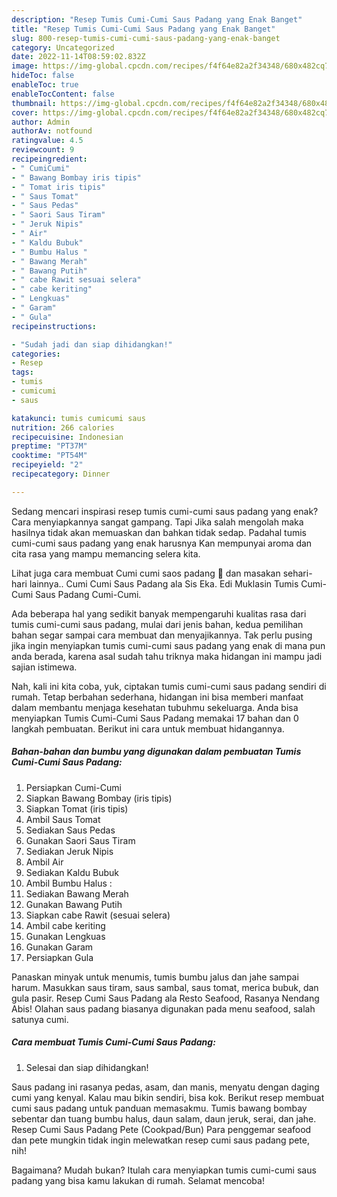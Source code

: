 ```yaml
---
description: "Resep Tumis Cumi-Cumi Saus Padang yang Enak Banget"
title: "Resep Tumis Cumi-Cumi Saus Padang yang Enak Banget"
slug: 800-resep-tumis-cumi-cumi-saus-padang-yang-enak-banget
category: Uncategorized
date: 2022-11-14T08:59:02.832Z
image: https://img-global.cpcdn.com/recipes/f4f64e82a2f34348/680x482cq70/tumis-cumi-cumi-saus-padang-foto-resep-utama.jpg
hideToc: false
enableToc: true
enableTocContent: false
thumbnail: https://img-global.cpcdn.com/recipes/f4f64e82a2f34348/680x482cq70/tumis-cumi-cumi-saus-padang-foto-resep-utama.jpg
cover: https://img-global.cpcdn.com/recipes/f4f64e82a2f34348/680x482cq70/tumis-cumi-cumi-saus-padang-foto-resep-utama.jpg
author: Admin
authorAv: notfound
ratingvalue: 4.5
reviewcount: 9
recipeingredient:
- " CumiCumi"
- " Bawang Bombay iris tipis"
- " Tomat iris tipis"
- " Saus Tomat"
- " Saus Pedas"
- " Saori Saus Tiram"
- " Jeruk Nipis"
- " Air"
- " Kaldu Bubuk"
- " Bumbu Halus "
- " Bawang Merah"
- " Bawang Putih"
- " cabe Rawit sesuai selera"
- " cabe keriting"
- " Lengkuas"
- " Garam"
- " Gula"
recipeinstructions:

- "Sudah jadi dan siap dihidangkan!"
categories:
- Resep
tags:
- tumis
- cumicumi
- saus

katakunci: tumis cumicumi saus 
nutrition: 266 calories
recipecuisine: Indonesian
preptime: "PT37M"
cooktime: "PT54M"
recipeyield: "2"
recipecategory: Dinner

---
```



Sedang mencari inspirasi resep tumis cumi-cumi saus padang yang enak? Cara menyiapkannya sangat gampang. Tapi Jika salah mengolah maka hasilnya tidak akan memuaskan dan bahkan tidak sedap. Padahal tumis cumi-cumi saus padang yang enak harusnya Kan mempunyai aroma dan cita rasa yang mampu memancing selera kita.


Lihat juga cara membuat Cumi cumi saos padang 🦑 dan masakan sehari-hari lainnya.. Cumi Cumi Saus Padang ala Sis Eka. Edi Muklasin Tumis Cumi-Cumi Saus Padang Cumi-Cumi.

Ada beberapa hal yang sedikit banyak mempengaruhi kualitas rasa dari tumis cumi-cumi saus padang, mulai dari jenis bahan, kedua pemilihan bahan segar sampai cara membuat dan menyajikannya. Tak perlu pusing jika ingin menyiapkan tumis cumi-cumi saus padang yang enak di mana pun anda berada, karena asal sudah tahu triknya maka hidangan ini mampu jadi sajian istimewa.


Nah, kali ini kita coba, yuk, ciptakan tumis cumi-cumi saus padang sendiri di rumah. Tetap berbahan sederhana, hidangan ini bisa memberi manfaat dalam membantu menjaga kesehatan tubuhmu sekeluarga. Anda bisa menyiapkan Tumis Cumi-Cumi Saus Padang memakai 17 bahan dan 0 langkah pembuatan. Berikut ini cara untuk membuat hidangannya.

<!--inarticleads1-->

##### Bahan-bahan dan bumbu yang digunakan dalam pembuatan Tumis Cumi-Cumi Saus Padang:

1. Persiapkan  Cumi-Cumi
1. Siapkan  Bawang Bombay (iris tipis)
1. Siapkan  Tomat (iris tipis)
1. Ambil  Saus Tomat
1. Sediakan  Saus Pedas
1. Gunakan  Saori Saus Tiram
1. Sediakan  Jeruk Nipis
1. Ambil  Air
1. Sediakan  Kaldu Bubuk
1. Ambil  Bumbu Halus :
1. Sediakan  Bawang Merah
1. Gunakan  Bawang Putih
1. Siapkan  cabe Rawit (sesuai selera)
1. Ambil  cabe keriting
1. Gunakan  Lengkuas
1. Gunakan  Garam
1. Persiapkan  Gula


Panaskan minyak untuk menumis, tumis bumbu jalus dan jahe sampai harum. Masukkan saus tiram, saus sambal, saus tomat, merica bubuk, dan gula pasir. Resep Cumi Saus Padang ala Resto Seafood, Rasanya Nendang Abis! Olahan saus padang biasanya digunakan pada menu seafood, salah satunya cumi. 

<!--inarticleads2-->

##### Cara membuat Tumis Cumi-Cumi Saus Padang:


1. Selesai dan siap dihidangkan!

Saus padang ini rasanya pedas, asam, dan manis, menyatu dengan daging cumi yang kenyal. Kalau mau bikin sendiri, bisa kok. Berikut resep membuat cumi saus padang untuk panduan memasakmu. Tumis bawang bombay sebentar dan tuang bumbu halus, daun salam, daun jeruk, serai, dan jahe. Resep Cumi Saus Padang Pete (Cookpad/Bun) Para penggemar seafood dan pete mungkin tidak ingin melewatkan resep cumi saus padang pete, nih! 

Bagaimana? Mudah bukan? Itulah cara menyiapkan tumis cumi-cumi saus padang yang bisa kamu lakukan di rumah. Selamat mencoba!
